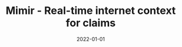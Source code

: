 ---
title: Mimir - Real-time internet context for claims
summary: Write about your project here...
tags:
  - ML
date: 2022-01-01
external_link: http://github.com
---